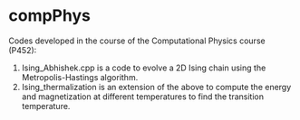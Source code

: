 # compPhys
Codes developed in the course of the Computational Physics course (P452):

1. Ising_Abhishek.cpp is a code to evolve a 2D Ising chain using the Metropolis-Hastings algorithm.
2. Ising_thermalization is an extension of the above to compute the energy and magnetization at different temperatures to find the transition temperature.
